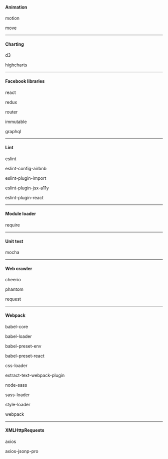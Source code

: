 #### Animation

motion

move

---

#### Charting

d3

highcharts

---

#### Facebook libraries

react

redux

router

immutable

graphql

---

#### Lint

eslint

eslint-config-airbnb

eslint-plugin-import

eslint-plugin-jsx-a11y

eslint-plugin-react

---

#### Module loader

require

---

#### Unit test

mocha

---

#### Web crawler

cheerio

phantom

request

---

#### Webpack

babel-core

babel-loader

babel-preset-env

babel-preset-react

css-loader

extract-text-webpack-plugin

node-sass

sass-loader

style-loader

webpack

---

#### XMLHttpRequests

axios

axios-jsonp-pro
